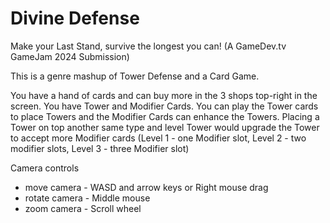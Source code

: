 # Divine Defense

Make your Last Stand, survive the longest you can!
(A GameDev.tv GameJam 2024 Submission)

This is a genre mashup of Tower Defense and a Card Game.

You have a hand of cards and can buy more in the 3 shops top-right in the screen. You have Tower and Modifier Cards. You can play the Tower cards to place Towers and the Modifier Cards can enhance the Towers.
Placing a Tower on top another same type and level Tower would upgrade the Tower to accept more Modifier cards (Level 1 - one Modifier slot, Level 2 - two modifier slots, Level 3 - three Modifier slot)

Camera controls
- move camera - WASD and arrow keys or Right mouse drag
- rotate camera - Middle mouse
- zoom camera - Scroll wheel
